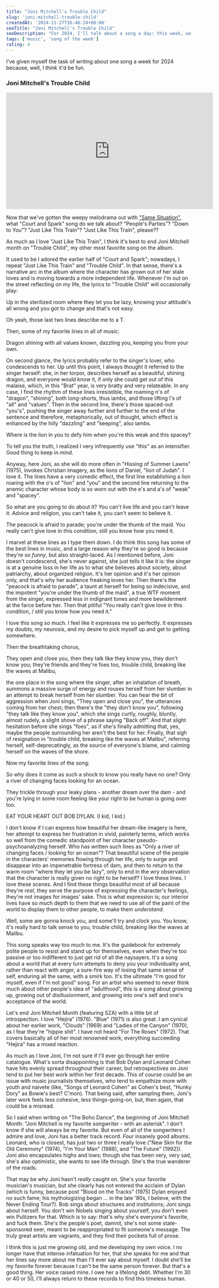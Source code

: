 ```yaml
---
title: "Joni Mitchell's Trouble Child"
slug: 'joni-mitchell-trouble-child'
createdAt: '2024-11-27T16:46:24+00:00'
seoTitle: "Joni Mitchell's Trouble Child"
seoDescription: "For 2024, I'll talk about a song a day: this week, we're talking about Joni Mitchell's Trouble Child."
tags: ['music', 'song of the week']
rating: 4
---
```


I've given myself the task of writing about one song a week for 2024 because, well, I think it'd be fun.

### Joni Mitchell's Trouble Child

<iframe width="560" height="315" src="https://www.youtube.com/embed/yGiHlmJe1Eg?si=H2kDkzfeGMzXGr1l" title="YouTube video player" frameborder="0" allow="accelerometer; autoplay; clipboard-write; encrypted-media; gyroscope; picture-in-picture; web-share" referrerpolicy="strict-origin-when-cross-origin" allowfullscreen></iframe>

Now that we've gotten the weepy melodrama out with ["Same Situation"](/joni-mitchell-same-situation), what "Court and Spark" song do we talk about? "People's Parties"? "Down to You"? "Just Like This Train"? "Just Like This Train", please??

As much as I love "Just Like This Train", I think it's best to end Joni Mitchell month on "Trouble Child", my other most favorite song on the album.

It used to be I adored the earlier half of "Court and Spark"; nowadays, I repeat "Just Like This Train" and "Trouble Child". In that sense, there's a narrative arc in the album where the character has grown out of her stale loves and is moving towards a more independent life. Whenever I'm out on the street reflecting on my life, the lyrics to "Trouble Child" will occasionally play:

<p class="verse">
Up in the sterilized room
where they let you be lazy,
knowing your attitude's all wrong
and you got to change and that's not easy.
</p>

Oh yeah, those last two lines describe me to a T.

Then, some of my favorite lines in all of music:

<p class="verse">
Dragon shining with all values known,
dazzling you, keeping you from your own.
</p>

On second glance, the lyrics probably refer to the singer's lover, who condescends to her. Up until this point, I always thought it referred to the singer herself: she, in her torpor, describes herself as a beautiful, shining dragon, and everyone would know it, if only she could get out of this malaise, which, in this "Brat" year, is very bratty and very relateable. In any case, I find the rhythm of these lines irresistible, the roaming n's of "dragon", "shining", both long-shorts, thus iambs, and those lifting l's of "all" and "values". Then in the second line, there's those spaced-out "you's", pushing the singer away further and further to the end of the sentence and therefore, metaphorically, out of thought, which effect is enhanced by the hilly "dazzling" and "keeping", also iambs.

<p class="verse">
Where is the lion in you to defy him
when you're this weak and this spacey?
</p>

To tell you the truth, I realized I very infrequently use "this" as an intensifier. Good thing to keep in mind.

Anyway, here Joni, as she will do more often in "Hissing of Summer Lawns" (1975), invokes Christian imagery, as the lions of Daniel, "lion of Judah". I love it. The lines have a very comedic effect, the first line establishing a lion roaring with the o's of "lion" and "you" and the second line returning to the anemic character whose body is so worn out with the e's and a's of "weak" and "spacey".

<p class="verse">
So what are you going to do about it?
You can't live life and you can't leave it.
Advice and religion, you can't take it,
you can't seem to believe it.
</p>

<p class="verse">
The peacock is afraid to parade;
you're under the thumb of the maid.
You really can't give love in this condition,
still you know how you need it.
</p>

I marvel at these lines as I type them down. I do think this song has some of the best lines in music, and a large reason why they're so good is because they're so _funny_, but also straight-laced. As I mentioned before, Joni doesn't condescend, she's never against, she just tells it like it is: the singer is at a genuine loss in her life as to what she believes about society, about patriarchy, about organized religion. It's her opinion and it's her opinion only, and that's why her audience freaking loves her. Then there's the "peacock is afraid to parade", a taunt at herself for being so indecisive, and the impotent "you're under the thumb of the maid", a true WTF moment from the singer, expressed less in indignant tones and more bewilderment at the farce before her. Then that pitiful "You really can't give love in this condition, / still you know how you need it."

I love this song so much. I feel like it expresses me so perfectly. It expresses my doubts, my neurosis, and my desire to pick myself up and get to getting somewhere.

Then the breathtaking chorus,

<p class="verse">
They open and close you,
then they talk like they know you,
they don't know you;
they're friends and they're foes too,
trouble child, breaking like the waves at Malibu,
</p>

the one place in the song where the singer, after an inhalation of breath, summons a massive surge of energy and rouses herself from her slumber in an attempt to break herself from her slumber. You can hear the bit of aggression when Joni sings, "They open and close you", the utterances coming from her chest; then there's the "they don't know you", following "they talk like they know you", which she sings curtly, roughly, bluntly, almost rudely, a slight shove of a phrase saying "Back off". And that slight hesitation before she sings "foes", as if she's finally admitting that, yes, maybe the people surrounding her aren't the best for her. Finally, that sigh of resignation in "trouble child, breaking like the waves at Malibu", referring herself, self-deprecatingly, as the source of everyone's blame, and calming herself on the waves of the shore.

Now my favorite lines of the song:

<p class="verse">
So why does it come as such a shock
to know you really have no one?
Only a river of changing faces
looking for an ocean.
</p>

<p class="verse">
They trickle through your leaky plans -
another dream over the dam -
and you're lying in some room
feeling like your right to be human is going over too.
</p>

EAT YOUR HEART OUT BOB DYLAN. (I kid, I kid.)

I don't know if I can express how beautiful her dream-like imagery is here, her attempt to express her frustration in vivid, painterly terms, which works so well from the comedic standpoint of her character pseudo-psychoanalyzing herself. Who has written such lines as "Only a river of changing faces / looking for an ocean"? That beautiful scene of the people in the characters' memories flowing through her life, only to surge and disappear into an impenetrable fortress of dam, and then to return to the warm room "where they let you be lazy", only to end in the wry observation that the character is really given no right to be herself? I love these lines. I love these scenes. And I find these things beautiful most of all because they're _real_, they serve the purpose of expressing the character's feelings, they're not images for images' sake. This is what expression is; our interior lives have so much depth to them that we need to use all of the paint of the world to display them to other people, to make them _understand_.

<p class="verse">
Well, some are gonna knock you,
and some'll try and clock you.
You know, it's really hard to talk sense to you,
trouble child, breaking like the waves at Malibu.
</p>

This song speaks way too much to me. It's the guidebook for extremely polite people to resist and stand up for themselves, even when they're too passive or too indifferent to just get rid of all the naysayers. It's a song about a world that at every turn attempts to deny you your individuality and, rather than react with anger, a sure-fire way of losing that same sense of self, enduring all the same, with a smirk too. It's the ultimate "I'm good for myself, even if I'm not good" song. For an artist who seemed to never think much about other people's idea of "adulthood", this is a song about growing up, growing out of disillusionment, and growing into one's self and one's acceptance of the world.

Let's end Joni Mitchell Month (featuring SZA) with a little bit of introspection. I love "Hejira" (1976). "Blue" (1971) is also great. I am cynical about her earlier work, "Clouds" (1969) and "Ladies of the Canyon" (1970), as I fear they're "hippie shit". I have not heard "For The Roses" (1972). That covers basically all of her most renowned work; everything succeeding "Hejira" has a mixed reaction.

As much as I love Joni, I'm not sure if I'll ever go through her entire catalogue. What's sorta disappointing is that Bob Dylan and Leonard Cohen have hits evenly spread throughout their career, but retrospectives on Joni tend to put her best work within her first decade. This of course could be an issue with music journalists themselves, who tend to empathize more with youth and naivete (like, "Songs of Leonard Cohen" as Cohen's best, "Hunky Dory" as Bowie's best? C'mon). That being said, after sampling them, Joni's later work feels less cohesive, less things-going-on, but, then again, that could be a misread.

So I said when writing on "The Boho Dance", the beginning of Joni Mitchell Month: "Joni Mitchell is my favorite songwriter - with an asterisk". I don't know if she will always be my favorite. But even of all of the songwriters I admire and love, Joni has a better track record. _Four_ insanely good albums. Leonard, who is closest, has just two or three I really love ("New Skin for the Old Ceremony" (1974), "I'm Your Man" (1988), and "The Future" (1992)). Joni also encapsulates highs and lows; though she has been very, very sad, she's also optimistic, she wants to see life through. She's the true wanderer of the roads.

That may be why Joni hasn't _really_ caught on. She's your favorite musician's musician, but she clearly has not entered the acclaim of Dylan (which is funny, because post "Blood on the Tracks" (1975) Dylan enjoyed no such fame; his mythologizing began ... in the late '80s, I believe, with the Never Ending Tour?). Bob sings about structures and institutions; Joni sings about herself. You don't win Nobels singing about yourself, you don't even win Pulitzers for that. Which is to say: that's why she's everyone's favorite, and fuck them. She's the people's poet, damnit, she's not some state-sponsored seer, meant to be reappropriated to fit someone's message. The truly great artists are vagrants, and they find their pockets full of prose.

I think this is just me growing old, and me developing my own voice. I no longer have that intense infatuation for her, that she speaks for me and that her lines say more about me than I'll ever say about myself. I doubt she'll be my favorite forever because I can't be the same person forever. But that's a good thing. Her voice raised mine. I owe her a lifelong debt. Whether I'm 30 or 40 or 50, I'll always return to these records to find this timeless human.
